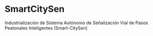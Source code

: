 # SmartCitySen
Industrialización de Sistema Autónomo de Señalización Vial de Pasos Peatonales Inteligentes (Smart-CitySen) 

